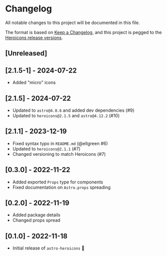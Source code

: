 # Changelog

All notable changes to this project will be documented in this file.

The format is based on [Keep a Changelog](https://keepachangelog.com/en/1.0.0/),
and this project is pegged to the [Heroicons release versions](https://github.com/tailwindlabs/heroicons/releases).

## [Unreleased]

## [2.1.5-1] - 2024-07-22

- Added "micro" icons

## [2.1.5] - 2024-07-22

- Updated to `astro@4.0.6` and added dev dependencies (#9)
- Updated to `heroicons@2.1.5` and `astro@4.12.2` (#10)

## [2.1.1] - 2023-12-19

- Fixed syntax typo in `README.md` (@ellgreen #6)
- Updated to `heroicons@2.1.1` (#7)
- Changed versioning to match Heroicons (#7)

## [0.3.0] - 2022-11-22

- Added exported `Props` type for components
- Fixed documentation on `Astro.props` spreading

## [0.2.0] - 2022-11-19

- Added package details
- Changed props spread

## [0.1.0] - 2022-11-18

- Initial release of `astro-heroicons` 🎉
